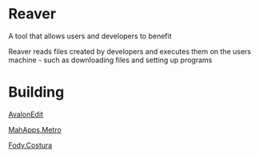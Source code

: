 # Reaver

A tool that allows users and developers to benefit


Reaver reads files created by developers and executes them on the users machine - such as downloading files and setting up programs

# Building

[AvalonEdit](https://github.com/icsharpcode/AvalonEdit)


[MahApps.Metro](https://github.com/MahApps/MahApps.Metro)


[Fody.Costura](https://github.com/fody/costura)
